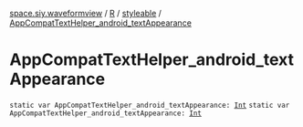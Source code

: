 [space.siy.waveformview](../../index.md) / [R](../index.md) / [styleable](index.md) / [AppCompatTextHelper_android_textAppearance](./-app-compat-text-helper_android_text-appearance.md)

# AppCompatTextHelper_android_textAppearance

`static var AppCompatTextHelper_android_textAppearance: `[`Int`](https://kotlinlang.org/api/latest/jvm/stdlib/kotlin/-int/index.html)
`static var AppCompatTextHelper_android_textAppearance: `[`Int`](https://kotlinlang.org/api/latest/jvm/stdlib/kotlin/-int/index.html)